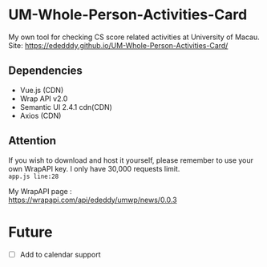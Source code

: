 # UM-Whole-Person-Activities-Card
My own tool for checking CS score related activities at University of Macau.  
Site: https://ededddy.github.io/UM-Whole-Person-Activities-Card/  

## Dependencies
- Vue.js (CDN)
- Wrap API v2.0
- Semantic UI 2.4.1 cdn(CDN)
- Axios (CDN)

## Attention 
If you wish to download and host it yourself, please remember to use your own WrapAPI key. I only have 30,000 requests limit.  
`app.js line:28`  

My WrapAPI page :    
https://wrapapi.com/api/ededdy/umwp/news/0.0.3

# Future 
-[ ] Add to calendar support 
